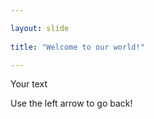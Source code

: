 ```yaml
---

layout: slide
	
title: "Welcome to our world!"

---
```

	
Your text
	
Use the left arrow to go back!
